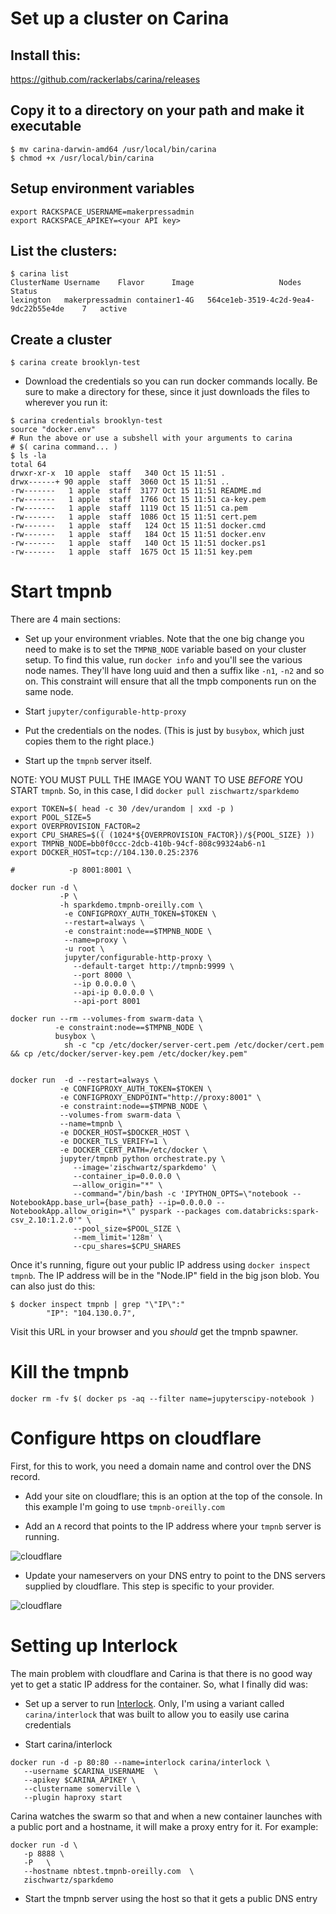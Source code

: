 # Set up a cluster on Carina

## Install this:

https://github.com/rackerlabs/carina/releases

## Copy it to a directory on your path and make it executable

```
$ mv carina-darwin-amd64 /usr/local/bin/carina
$ chmod +x /usr/local/bin/carina
```

## Setup environment variables

```
export RACKSPACE_USERNAME=makerpressadmin
export RACKSPACE_APIKEY=<your API key>
```

## List the clusters:

```
$ carina list
ClusterName	Username	Flavor		Image					Nodes	Status
lexington	makerpressadmin	container1-4G	564ce1eb-3519-4c2d-9ea4-9dc22b55e4de	7	active
```

## Create a cluster

```
$ carina create brooklyn-test
```

* Download the credentials so you can run docker commands locally.  Be sure to make a directory for these, since it just downloads the files to wherever you run it:

```
$ carina credentials brooklyn-test
source "docker.env"
# Run the above or use a subshell with your arguments to carina
# $( carina command... )
$ ls -la
total 64
drwxr-xr-x  10 apple  staff   340 Oct 15 11:51 .
drwx------+ 90 apple  staff  3060 Oct 15 11:51 ..
-rw-------   1 apple  staff  3177 Oct 15 11:51 README.md
-rw-------   1 apple  staff  1766 Oct 15 11:51 ca-key.pem
-rw-------   1 apple  staff  1119 Oct 15 11:51 ca.pem
-rw-------   1 apple  staff  1086 Oct 15 11:51 cert.pem
-rw-------   1 apple  staff   124 Oct 15 11:51 docker.cmd
-rw-------   1 apple  staff   184 Oct 15 11:51 docker.env
-rw-------   1 apple  staff   140 Oct 15 11:51 docker.ps1
-rw-------   1 apple  staff  1675 Oct 15 11:51 key.pem
```

# Start tmpnb

There are 4 main sections:

* Set up your environment vriables.  Note that the one big change you need to make is to set the `TMPNB_NODE` variable based on your cluster setup.  To find this value, run `docker info` and you'll see the various node names.  They'll have long uuid and then a suffix like `-n1`, `-n2` and so on.  This constraint will ensure that all the tmpb components run on the same node.

* Start `jupyter/configurable-http-proxy`

* Put the credentials on the nodes.  (This is just by `busybox`, which just copies them to the right place.)

* Start up the `tmpnb` server itself.  

NOTE: YOU MUST PULL THE IMAGE YOU WANT TO USE *BEFORE* YOU START `tmpnb`.  So, in this case, I did `docker pull zischwartz/sparkdemo`  

```
export TOKEN=$( head -c 30 /dev/urandom | xxd -p )
export POOL_SIZE=5
export OVERPROVISION_FACTOR=2
export CPU_SHARES=$(( (1024*${OVERPROVISION_FACTOR})/${POOL_SIZE} ))
export TMPNB_NODE=bb0f0ccc-2dcb-410b-94cf-808c99324ab6-n1
export DOCKER_HOST=tcp://104.130.0.25:2376

#            -p 8001:8001 \

docker run -d \
           -P \
           -h sparkdemo.tmpnb-oreilly.com \
            -e CONFIGPROXY_AUTH_TOKEN=$TOKEN \
            --restart=always \
            -e constraint:node==$TMPNB_NODE \
            --name=proxy \
            -u root \
            jupyter/configurable-http-proxy \
              --default-target http://tmpnb:9999 \
              --port 8000 \
              --ip 0.0.0.0 \
              --api-ip 0.0.0.0 \
              --api-port 8001

docker run --rm --volumes-from swarm-data \
          -e constraint:node==$TMPNB_NODE \
          busybox \
            sh -c "cp /etc/docker/server-cert.pem /etc/docker/cert.pem && cp /etc/docker/server-key.pem /etc/docker/key.pem"


docker run  -d --restart=always \
           -e CONFIGPROXY_AUTH_TOKEN=$TOKEN \
           -e CONFIGPROXY_ENDPOINT="http://proxy:8001" \
           -e constraint:node==$TMPNB_NODE \
           --volumes-from swarm-data \
           --name=tmpnb \
           -e DOCKER_HOST=$DOCKER_HOST \
           -e DOCKER_TLS_VERIFY=1 \
           -e DOCKER_CERT_PATH=/etc/docker \
           jupyter/tmpnb python orchestrate.py \
              --image='zischwartz/sparkdemo' \
              --container_ip=0.0.0.0 \
              —-allow_origin="*" \
              --command="/bin/bash -c 'IPYTHON_OPTS=\"notebook --NotebookApp.base_url={base_path} --ip=0.0.0.0 --NotebookApp.allow_origin=*\" pyspark --packages com.databricks:spark-csv_2.10:1.2.0'" \
              --pool_size=$POOL_SIZE \
              --mem_limit='128m' \
              --cpu_shares=$CPU_SHARES
```

Once it's running, figure out your public IP address using `docker inspect tmpnb`.  The IP address will be in the "Node.IP" field in the big json blob.  You can also just do this:

```
$ docker inspect tmpnb | grep "\"IP\":"
        "IP": "104.130.0.7",
```

Visit this URL in your browser and you *should* get the tmpnb spawner.

# Kill the tmpnb

```
docker rm -fv $( docker ps -aq --filter name=jupyterscipy-notebook )
```

# Configure https on cloudflare

First, for this to work, you need a domain name and control over the DNS record.

* Add your site on cloudflare; this is an option at the top of the console.  In this example I'm going to use `tmpnb-oreilly.com`

* Add an `A` record that points to the IP address where your `tmpnb` server is running.

![cloudflare](cloudflare-A-rec-setup.png)

* Update your nameservers on your DNS entry to point to the DNS servers supplied by cloudflare.  This step is specific to your provider.

![cloudflare](change-nameservers.png)



# Setting up Interlock

The main problem with cloudflare and Carina is that there is no good way yet to get a static IP address for the container.  So, what I finally did was:

* Set up a server to run [Interlock](https://github.com/ehazlett/interlock).  Only, I'm using a variant called `carina/interlock` that was built to allow you to easily use carina credentials

* Start carina/interlock

```
docker run -d -p 80:80 --name=interlock carina/interlock \
   --username $CARINA_USERNAME  \
   --apikey $CARINA_APIKEY \
   --clustername somerville \
   --plugin haproxy start
```

Carina watches the swarm so that and when a new container launches with a public port and a hostname, it will make a proxy entry for it.  For example:

```
docker run -d \
   -p 8888 \
   -P   \
   --hostname nbtest.tmpnb-oreilly.com  \
   zischwartz/sparkdemo
```

* Start the tmpnb server using the host so that it gets a public DNS entry
